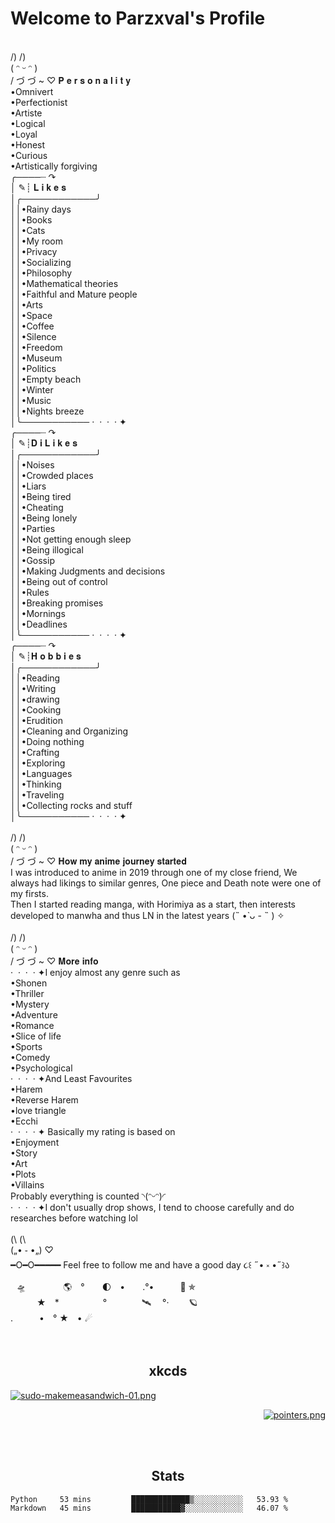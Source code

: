 <!-- <h3 align="center">
 Welcome to parzxval's Profile
<!-- <img src="https://media.giphy.com/media/hvRJCLFzcasrR4ia7z/giphy.gif" width="28"> -->
<!-- </h3>

<div align="center"><a href="#" align="center">
 
 [![Typing SVG](https://readme-typing-svg.herokuapp.com?font=Josefin+Sans&color=%23FEA443&size=40&center=true&width=830&height=150&lines=Hello+World%2C+I'm+Daniel.;Full-Stack+Web+And+App+Developer.;Experienced+UI%2FUX+Developer.;Always+learning+new+things.)](https://git.io/typing-svg)
 
 </a></div> 
-->

<h1>Welcome to Parzxval's Profile</h1>
</br> 
/) /)</br> 
( ᵔ ᵕ ᵔ )</br> 
/ づ づ ~ ♡ 𝐏 𝐞 𝐫 𝐬 𝐨 𝐧 𝐚 𝐥 𝐢 𝐭 𝐲</br> 
•Omnivert</br> 
•Perfectionist</br> 
•Artiste<br>
•Logical</br> 
•Loyal</br> 
•Honest</br> 
•Curious</br> 
•Artistically forgiving</br> 
╭────┈ ↷</br> 
│ ✎┊ 𝐋 𝐢 𝐤 𝐞 𝐬</br> 
│╭────────────╯</br> 
││•Rainy days</br> 
││•Books</br> 
││•Cats</br> 
││•My room</br> 
││•Privacy</br> 
││•Socializing</br> 
││•Philosophy</br> 
││•Mathematical theories</br> 
││•Faithful and Mature people</br> 
││•Arts</br> 
││•Space</br> 
││•Coffee</br> 
││•Silence</br> 
││•Freedom</br> 
││•Museum</br> 
││•Politics</br> 
││•Empty beach</br> 
││•Winter</br> 
││•Music</br> 
││•Nights breeze</br> 
│╰─────────── ·﻿ ﻿ ﻿· ﻿ ·﻿ ﻿ ﻿· ﻿✦</br> 
╭────┈ ↷</br> 
│ ✎┊𝐃 𝐢 𝐋 𝐢 𝐤 𝐞 𝐬</br> 
│╭────────────╯</br> 
││•Noises</br> 
││•Crowded places</br> 
││•Liars</br> 
││•Being tired</br> 
││•Cheating</br> 
││•Being lonely</br> 
││•Parties</br> 
││•Not getting enough sleep</br> 
││•Being illogical</br> 
││•Gossip</br> 
││•Making Judgments and decisions</br> 
││•Being out of control</br> 
││•Rules</br> 
││•Breaking promises</br> 
││•Mornings</br> 
││•Deadlines</br> 
│╰─────────── ·﻿ ﻿ ﻿· ﻿ ·﻿ ﻿ ﻿· ﻿✦</br> 
╭────┈ ↷</br> 
│ ✎┊𝐇 𝐨 𝐛 𝐛 𝐢 𝐞 𝐬</br> 
│╭────────────╯</br> 
││•Reading</br> 
││•Writing</br> 
││•drawing</br> 
││•Cooking</br> 
││•Erudition</br> 
││•Cleaning and Organizing</br> 
││•Doing nothing</br> 
││•Crafting</br> 
││•Exploring</br> 
││•Languages</br> 
││•Thinking</br> 
││•Traveling</br> 
││•Collecting rocks and stuff</br> 
│╰─────────── ·﻿ ﻿ ﻿· ﻿ ·﻿ ﻿ ﻿· ﻿✦</br> 
</br> 
/) /)</br> 
( ᵔ ᵕ ᵔ )</br> 
/ づ づ ~ ♡ 𝐇𝐨𝐰 𝐦𝐲 𝐚𝐧𝐢𝐦𝐞 𝐣𝐨𝐮𝐫𝐧𝐞𝐲 𝐬𝐭𝐚𝐫𝐭𝐞𝐝 </br> 
I was introduced to anime in 2019 through one of my close friend, We always had likings to similar genres, One piece and Death note were one of my firsts.</br>
Then I started reading manga, with Horimiya as a start, then interests developed to manwha and thus LN in the latest years (˵ •̀ ᴗ - ˵ ) ✧</br> 
</br> 
/) /)</br> 
( ᵔ ᵕ ᵔ )</br> 
/ づ づ ~ ♡ 𝐌𝐨𝐫𝐞 𝐢𝐧𝐟𝐨</br> 
·﻿ ﻿ ﻿· ﻿ ·﻿ ﻿ ﻿· ﻿✦I enjoy almost any genre such as</br> 
•Shonen</br> 
•Thriller</br> 
•Mystery</br> 
•Adventure</br> 
•Romance</br> 
•Slice of life</br> 
•Sports</br> 
•Comedy</br> 
•Psychological</br> 
·﻿ ﻿ ﻿· ﻿ ·﻿ ﻿ ﻿· ﻿✦And Least Favourites</br> 
•Harem</br> 
•Reverse Harem</br> 
•love triangle</br> 
•Ecchi</br> 
·﻿ ﻿ ﻿· ﻿ ·﻿ ﻿ ﻿· ﻿✦ Basically my rating is based on</br> 
•Enjoyment</br> 
•Story</br> 
•Art</br> 
•Plots</br> 
•Villains</br> 
Probably everything is counted ◝(ᵔᵕᵔ)◜</br> 
·﻿ ﻿ ﻿· ﻿ ·﻿ ﻿ ﻿· ﻿✦I don't usually drop shows, I tend to choose carefully and do researches before watching lol</br> 
</br> 
(\ (\</br> 
(„• ֊ •„) ♡</br> 
━O━O━━━━━ Feel free to follow me and have a good day ૮꒰ ˶• ༝ •˶꒱ა ⠀</br> 
⠀🛸　　　 　🌎　°　　🌓　•　　.°•　　　🚀 ✯</br> 
　　　★　*　　　　　°　　　　🛰 　°·　　                           🪐</br> 
.　　　•　° ★　•  ☄</br> 

</div>

</br>
</br>
<h2 align="center">xkcds</h2>

<div align="center"  border-radius="10px">

  <div align="left">
 
[![sudo-makemeasandwich-01.png](https://i.postimg.cc/VsZjB6Jd/sudo-makemeasandwich-01.png)](https://postimg.cc/t7PZ99tj)
 </div>
 <div align="right">
  
[![pointers.png](https://i.postimg.cc/vm5pCyZR/pointers.png)](https://postimg.cc/PLr38BDK)
 </div>
  
 </div>
</br>
</br>
<h2 align="center">Stats</h2>

<!--START_SECTION:waka-->

```txt
Python     53 mins         █████████████▒░░░░░░░░░░░   53.93 %
Markdown   45 mins         ███████████▓░░░░░░░░░░░░░   46.07 %
```

<!--END_SECTION:waka-->
</br>
</br>
<!-- Don't compare yourself to others. You have a perfect knowledge of your shortcomings and an imperfect knowledge of their accomplishments. This usually means you're underestimating yourself and overestimating others -->
